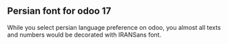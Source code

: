 ## Persian font for odoo 17

While you select persian language preference on odoo, 
you almost all texts and numbers would be decorated 
with IRANSans font.